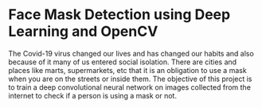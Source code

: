 # Face Mask Detection using Deep Learning and OpenCV
The Covid-19 virus changed our lives and has changed our habits and also because of it many of us entered social isolation. There are cities and places like marts, supermarkets, etc that it is an obligation to use a mask when you are on the streets or inside them.
The objective of this project is to train a deep convolutional neural network on images collected from the internet to check if a person is using a mask or not.

